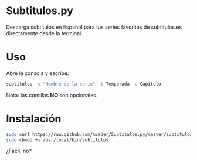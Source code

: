 Subtitulos.py
=======

Descarga subtítulos en Español para tus series favoritas de subtitulos.es directamente desde la terminal.

Uso
=====

Abre la consola y escribe:
```bash
subtitulos -s "Nombre de la serie" -t Temporada -c Capitulo
```
Nota: las comillas **NO** son opcionales.

Instalación
============

```bash
sudo curl https://raw.github.com/mvader/Subtitulos.py/master/subtitulos -o /usr/local/bin/subtitulos;
sudo chmod +x /usr/local/bin/subtitulos
```
¿Fácil, no?